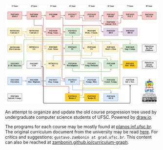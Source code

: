 ![PNG preview](docs/tree.png)

An attempt to organize and update the old course progression tree used by
undergraduate computer science students of UFSC. Powered by
[draw.io](https://draw.io/).

The programs for each course may be mostly found at
[planos.inf.ufsc.br](https://planos.inf.ufsc.br/). The original curriculum
document from the university may be read
[here](https://cagr.sistemas.ufsc.br/relatorios/curriculoCurso?curso=208&curriculo=20071).
For critics and suggestions: `gustavo.zambonin at grad.ufsc.br`. This content
can also be reached at
[zambonin.github.io/curriculum-graph](https://zambonin.github.io/curriculum-graph/).
